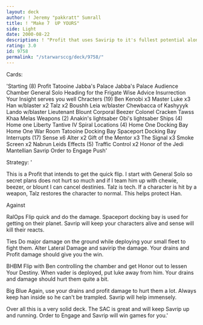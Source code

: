 ```yaml
---
layout: deck
author: ! Jeremy "pakkratt" Sumrall
title: ! "Make 7  UP YOURS"
side: Light
date: 2000-08-22
description: ! "Profit that uses Savirip to it's fullest potential along with some minor tech."
rating: 3.0
id: 9758
permalink: "/starwarsccg/deck/9758/"
---
```

Cards: 

'Starting (8)
Profit
Tatooine Jabba's Palace
Jabba's Palace Audience Chamber
General Solo
Heading for the Frigate
Wise Advice
Insurrection
Your Insight serves you well
Chracters (19)
Ben Kenobi x3
Master Luke x3
Han w/blaster x2
Talz x2
Boushh
Leia w/blaster
Chewbacca of Kashyyyk
Lando w/blaster
Lieutenant Blount
Corporal Beezer
Colonel Cracken
Tawss Khaa
Melas
Weapons (2)
Anakin's lightsaber
Obi's lightsaber
Ships (4)
Home one
Liberty
Tantive IV
Spiral
Locations (4)
Home One Docking Bay
Home One War Room
Tatooine Docking Bay
Spaceport Docking Bay
Interrupts (17)
Sense x6
Alter x2
Gift of the Mentor x3
The Signal x3
Smoke Screen x2
Nabrun Leids
Effects (5)
Traffic Control x2
Honor of the Jedi
Mantellian Savrip
Order to Engage
Push'

Strategy: '

This is a Profit that intends to get the quick flip.	I start with General Solo so secret plans does not hurt so much and if I team him up with chewie, beezer, or blount I can cancel destinies.  Talz is tech.  If a character is hit by a weapon, Talz restores the character to normal.  This helps protect Han.

Against

RalOps
Flip quick and do the damage.  Spaceport docking bay is used for getting on their planet.  Savrip will keep your characters alive and sense will kill their reacts.

Ties
Do major damage on the ground while deploying your small fleet to fight them.  Alter Lateral Damage and savirip the damage.  Your drains and Profit damage should give you the win.

BHBM
Flip with Ben controlling the chamber and get Honor out to lessen Your Destiny.  When vader is deployed, put luke away from him.  Your drains and damage should hurt them quite a bit.

Big Blue
Again, use your drains and profit damage to hurt them a lot.  Always keep han inside so he can't be trampled.	Savrip will help immensely.

Over all this is a very solid deck.  The SAC is great and will keep Savrip up and running.  Order to Engage and Savrip will win games for you.'
